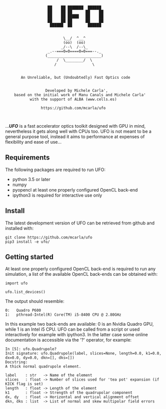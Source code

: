 
```
                   ██    ██ ███████  ██████  
                   ██    ██ ██      ██    ██ 
                   ██    ██ █████   ██    ██ 
                   ██    ██ ██      ██    ██ 
                    ██████  ██       ██████ 

 
                          \__/  ^__^
                          (oo)  (oo)
                         _/--\  /--\_
                   _.--===0=0====0=0===--._
                  (________________________)
                       /  \________/  \
                      /                \
 
 
       An Unreliable, but (Undoubtedly) Fast Optics code


                  Developed by Michele Carla',
    based on the initial work of Manu Canals and Michele Carla'
           with the support of ALBA (www.cells.es)

                https://github.com/mcarla/ufo
                


```

...***UFO*** is a fast accelerator optics toolkit designed with GPU in mind, nevertheless it gets along well with CPUs too.
UFO is not meant to be a general purpose tool, instead it aims to performance at expenses of flexibility and ease of use...

## Requirements

The following packages are required to run UFO:

- python 3.5 or later
- numpy
- pyopencl at least one properly configured OpenCL back-end
- ipython3 is required for interactive use only


## Install

The latest development version of UFO can be retrieved from github and installed with:

```
git clone https://github.com/mcarla/ufo
pip3 install -e ufo/
```


## Getting started

At least one properly configured OpenCL back-end is required to run any simulation,
a list of the available OpenCL back-ends can be obtained with:
```
import ufo

ufo.list_devices()
```

The output should resemble:

```
0:   Quadro P600
1:   pthread-Intel(R) Core(TM) i5-8400 CPU @ 2.80GHz
```

In this example two back-ends are available: 0 is an Nvidia Quadro GPU, while 1 is an Intel i5 CPU.
UFO can be called from a script or used interactively for example with ipython3. In the latter case some online documentation is accessible via the '?' operator, for example:

```
In [5]: ufo.Quadrupole?
Init signature: ufo.Quadrupole(label, slices=None, length=0.0, k1=0.0, dx=0.0, dy=0.0, dkn=[], dks=[])
Docstring:     
A thick normal quadrupole element.

label    : str   -> Name of the element
slices   : float -> Number of slices used for 'tea pot' expansion (if KICK flag is set)
length   : float -> Length of the element
k1       : float -> Strength of the quadrupolar component
dx, dy   : float -> Horizontal and vertical alignment offset
dkn, dks : list  -> List of normal and skew multipolar field errors
```
